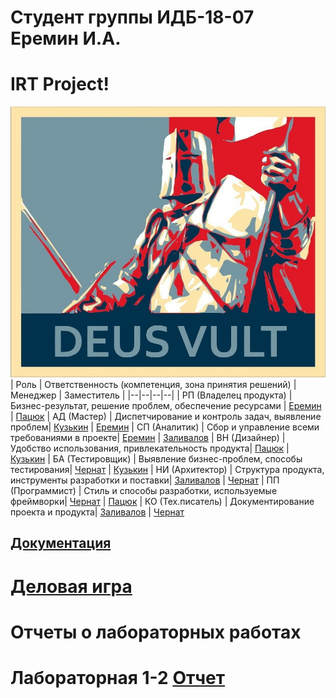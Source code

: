 # Студент группы ИДБ-18-07 Еремин И.А.
# IRT Project!
![deus](https://github.com/lulu2kan/lulu2kan.github.io/blob/main/other/XOhjW-0n1Xw.jpg)
| Роль	| Ответственность (компетенция, зона принятия решений) | Менеджер | Заместитель |
|--|--|--|--|
| РП (Владелец продукта) | Бизнес-результат, решение проблем, обеспечение ресурсами | [Еремин](https://github.com/lulu2kan/lulu2kan.github.io) | [Пацюк](https://github.com/NAF-FLY/vadim.github.io)
| АД (Мастер) | Диспетчирование и контроль задач, выявление проблем| [Кузькин](https://github.com/Qoer/github.io) | [Еремин](https://github.com/lulu2kan/lulu2kan.github.io)
| СП (Аналитик) | Сбор и управление всеми требованиями в проекте| [Еремин](https://github.com/lulu2kan/lulu2kan.github.io) | [Заливалов](https://github.com/AlekseyGitPub/aleksey.github.io)
| ВН (Дизайнер)	| Удобство использования, привлекательность продукта| [Пацюк](https://github.com/NAF-FLY/vadim.github.io) | [Кузькин](https://github.com/Qoer/github.io)
| БА (Тестировщик) | Выявление бизнес-проблем, способы тестирования| [Чернат](https://github.com/DivineLoggika/Nikolai) | [Кузькин](https://github.com/Qoer/github.io)
| НИ (Архитектор) | Структура продукта, инструменты разработки и поставки| [Заливалов](https://github.com/AlekseyGitPub/aleksey.github.io) | [Чернат](https://github.com/DivineLoggika/Nikolai)
| ПП (Программист) | Стиль и способы разработки, используемые фреймворки| [Чернат](https://github.com/DivineLoggika/Nikolai) | [Пацюк](https://github.com/NAF-FLY/vadim.github.io)
| КО (Тех.писатель) | Документирование проекта и продукта| [Заливалов](https://github.com/AlekseyGitPub/aleksey.github.io) | [Чернат](https://github.com/DivineLoggika/Nikolai)

## [Документация](https://github.com/lulu2kan/lulu2kan.github.io/wiki/%D0%94%D0%BE%D0%BA%D1%83%D0%BC%D0%B5%D0%BD%D1%82%D0%B0%D1%86%D0%B8%D1%8F-%D0%BF%D0%BE-%D0%BF%D1%80%D0%BE%D0%B5%D0%BA%D1%82%D1%83)
# [Деловая игра](https://github.com/lulu2kan/lulu2kan.github.io/wiki/%D0%94%D0%B5%D0%BB%D0%BE%D0%B2%D0%B0%D1%8F-%D0%B8%D0%B3%D1%80%D0%B0)
# Отчеты о лабораторных работах
# Лабораторная 1-2 [Отчет](https://github.com/lulu2kan/lulu2kan.github.io/wiki/%D0%9E%D1%82%D1%87%D0%B5%D1%82-%D0%BE-%D0%BB%D0%B0%D0%B1%D0%BE%D1%80%D0%B0%D1%82%D0%BE%D1%80%D0%BD%D1%8B%D1%85-%D1%80%D0%B0%D0%B1%D0%BE%D1%82%D0%B0%D1%85)
